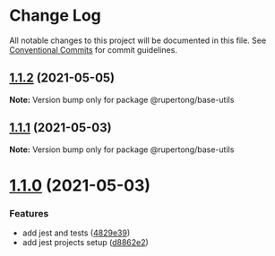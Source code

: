 # Change Log

All notable changes to this project will be documented in this file.
See [Conventional Commits](https://conventionalcommits.org) for commit guidelines.

## [1.1.2](https://github.com/rupert-ong/monorepo-components/compare//base-utils@1.1.1...@rupertong/base-utils@1.1.2) (2021-05-05)

**Note:** Version bump only for package @rupertong/base-utils

## [1.1.1](https://github.com/rupert-ong/monorepo-components/compare/@rupertong/base-utils@1.1.0...@rupertong/base-utils@1.1.1) (2021-05-03)

**Note:** Version bump only for package @rupertong/base-utils

# [1.1.0](https://github.com/rupert-ong/monorepo-components/compare/@rupertong/base-utils@1.0.2...@rupertong/base-utils@1.1.0) (2021-05-03)

### Features

- add jest and tests ([4829e39](https://github.com/rupert-ong/monorepo-components/commit/4829e393b49825b2ee08b60853434cffce0f5284))
- add jest projects setup ([d8862e2](https://github.com/rupert-ong/monorepo-components/commit/d8862e2a987c27caa76537f7798e3e0abcc69673))
